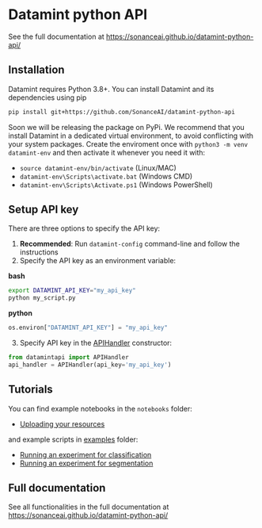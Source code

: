 # Datamint python API

See the full documentation at https://sonanceai.github.io/datamint-python-api/

Installation
------------

Datamint requires Python 3.8+. You can install Datamint and its
dependencies using pip

```bash
pip install git+https://github.com/SonanceAI/datamint-python-api
```

Soon we will be releasing the package on PyPi. We recommend
that you install Datamint in a dedicated virtual environment, to avoid conflicting with your system packages. Create the enviroment once with `python3 -m venv datamint-env` and then activate it whenever you need it with:
- `source datamint-env/bin/activate` (Linux/MAC)
- `datamint-env\Scripts\activate.bat` (Windows CMD)
- `datamint-env\Scripts\Activate.ps1` (Windows PowerShell)


Setup API key
-------------

There are three options to specify the API key:

1. **Recommended**: Run `datamint-config` command-line and follow the instructions
2.  Specify the API key as an environment variable:  

**bash**
```bash
export DATAMINT_API_KEY="my_api_key"
python my_script.py
```

**python**
```python
os.environ["DATAMINT_API_KEY"] = "my_api_key"
```

3.  Specify API key in the [APIHandler](datamintapi/api_handler.py) constructor:

```python
from datamintapi import APIHandler
api_handler = APIHandler(api_key='my_api_key')
```

Tutorials
---------

You can find example notebooks in the `notebooks` folder:

- [Uploading your resources](notebooks/upload_data.ipynb)

and example scripts in [examples](examples) folder:

- [Running an experiment for classification](examples/experiment_traintest_classifier.py)
- [Running an experiment for segmentation](examples/experiment_traintest_segmentation.py)

Full documentation
---------------------

See all functionalities in the full documentation at https://sonanceai.github.io/datamint-python-api/
